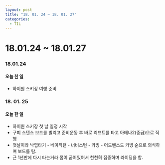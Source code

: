 ```yaml
---
layout: post
title: "18. 01. 24 ~ 18. 01. 27"
categories:
  - TIL
---
```


# 18.01.24 ~ 18.01.27

### 18.01.24
#### 오늘 한 일
- 하이원 스키장 여행 준비

### 18. 01. 25
#### 오늘 한 일
- 하이원 스키장 첫 날 일정 시작
- 구피 스탠스 보드를 빌리고 준비운동 후 바로 리프트를 타고 아테나2(중급)으로 직행
- 첫날이라 낙엽타기 - 베이직턴 - 너비스턴 - 카빙 - 어드벤스드 카빙 순으로 의식하며 보드를 탐.
- 근 1년만에 다시 타는거라 몸이 굳어있어서 천천히 집중하며 라이딩을 함.
